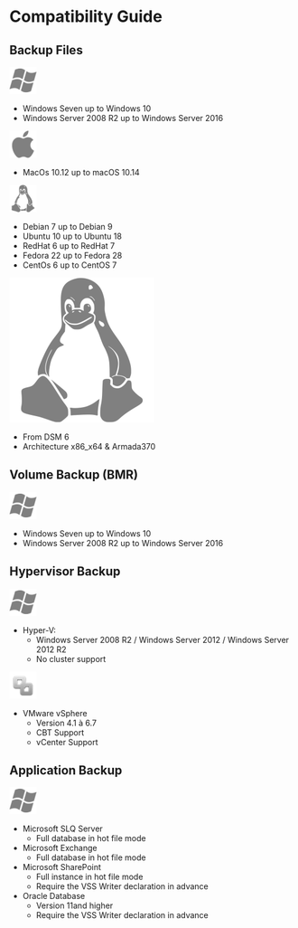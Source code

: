 # Compatibility Guide

## Backup Files

![](../../.gitbook/assets/image%20%288%29.png)

* Windows Seven up to Windows 10
* Windows Server 2008 R2 up to Windows Server 2016

![](../../.gitbook/assets/image%20%282%29.png)

* MacOs 10.12 up to macOS 10.14

![](../../.gitbook/assets/image%20%2818%29.png)

* Debian 7 up to Debian 9
* Ubuntu 10 up to Ubuntu 18
* RedHat 6 up to RedHat 7 
* Fedora 22 up to Fedora 28 
* CentOs 6 up to CentOS 7

![](../../.gitbook/assets/image%20%2820%29.png)

* From DSM 6
* Architecture x86\_x64 & Armada370

## Volume Backup \(BMR\)

![](../../.gitbook/assets/image%20%288%29.png)

* Windows Seven up to Windows 10
* Windows Server 2008 R2 up to Windows Server 2016

## Hypervisor Backup

![](../../.gitbook/assets/image%20%288%29.png)

* Hyper-V: 
  * Windows Server 2008 R2 / Windows Server 2012 / Windows Server 2012 R2
  * No cluster support

![](../../.gitbook/assets/image%20%2828%29.png)

* VMware vSphere
  * Version 4.1 à 6.7
  * CBT Support
  * vCenter Support

## Application Backup

![](../../.gitbook/assets/image%20%288%29.png)

* Microsoft SLQ Server
  * Full database in hot file mode
* Microsoft Exchange
  * Full database in hot file mode
* Microsoft SharePoint
  * Full instance in hot file mode
  * Require the VSS Writer declaration in advance
* Oracle Database
  * Version 11and higher
  * Require the VSS Writer declaration in advance

 



